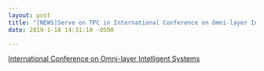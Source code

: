 ```yaml
---
layout: post
title: "[NEWS]Serve on TPC in International Conference on Omni-layer Intelligent Systems in 11/2018. Please consider submit!"
date: 2019-1-18 14:31:10 -0500

---
```


[International Conference on Omni-layer Intelligent Systems](http://coinsconf.com)

